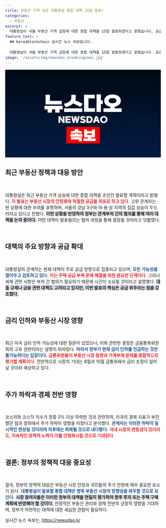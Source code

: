 ```yaml
---
title: 부동산 가격 상승 대통령실 종합 대책 15일 발표!
categories:
  - 부동산
excerpt: >
  대통령실이 서울 부동산 가격 급등에 대한 종합 대책을 15일 발표하겠다고 밝혔습니다. 공급 중심의 대책 검토 중이며, 세제와 금융 관련 사항은 추가 논의가 필요합니다. 클릭해서 자세한 내용을 확인하세요!
feature_text: >
  ## koreablockchain 실시간 뉴스 속보입니다.

  대통령실이 서울 부동산 가격 급등에 대한 종합 대책을 15일 발표하겠다고 밝혔습니다. 공급 중심의 대책 검토 중이며, 세제와 금융 관련 사항은 추가 논의가 필요합니다. 클릭해서 자세한 내용을 확인하세요!
image: '/assets/img/newsdao_breakingnews.jpg'
---
```


<p><img src="/assets/img/newsdao_breakingnews.jpg" alt="koreablockchain 속보" /></p>

<h2 data-ke-size="size26">최근 부동산 정책과 대응 방안</h2>

<p data-ke-size="size16">&nbsp;</p>

<p data-ke-size="size16">대통령실은 최근 부동산 가격 상승에 대한 종합 대책을 조만간 발표할 계획이라고 밝혔다. <b><span style="color: #ee2323;">이 발표는 부동산 시장의 안정화와 적절한 공급을 목표로 하고 있다.</span></b> 고위 관계자는 현 상황에 대한 우려를 표명하며, 서울의 강남 3구와 마·용·성 지역의 집값 상승이 두드러지고 있다고 전했다. <b><span style="background-color: #21538527;">이런 상황을 반영하여 정부는 관계부처 간의 협의를 통해 여러 대책을 논의 중이다.</span></b> 어떤 대책이 발표될지는 협의 과정을 통해 결정될 것이라고 덧붙였다.</p>

<p data-ke-size="size16">&nbsp;</p>

<h2 data-ke-size="size26">대책의 주요 방향과 공급 확대</h2>

<p data-ke-size="size16">&nbsp;</p>

<p data-ke-size="size16">대통령실의 관계자는 현재 대책이 주로 공급 방향으로 집중되고 있으며, <b><span style="color: #1a5490;">모든 가능성을 열어두고 검토하고 있다.</span></b> <b><span style="color: #ee2323;">이는 주택 공급 부족 문제 해결을 위한 중요한 단계이다.</span></b> 그러나 세제 관련 사항은 부처 간 협의가 필요하기 때문에 시간이 소요될 것이라고 설명했다. <b><span style="background-color: #21538527;">대출 규제나 금융 관련 대책도 고려되고 있지만, 이번 발표의 핵심은 공급 위주라는 점을 강조했다.</span></b></p>

<p data-ke-size="size16">&nbsp;</p>

<h2 data-ke-size="size26">금리 인하와 부동산 시장 영향</h2>

<p data-ke-size="size16">&nbsp;</p>

<p data-ke-size="size16">최근 미국 금리 인하 가능성에 대한 질문이 있었으나, 이와 관련한 결정은 금융통화위원회의 고유 권한이라는 설명이 뒤따랐다. <b><span style="color: #1a5490;">따라서 정부가 현재 금리 인하를 언급하는 것은 불가능하다는 입장이다.</span></b> <b><span style="color: #ee2323;">금통위원들이 부동산 시장 동향과 가계부채 문제를 종합적으로 평가할 계획이다.</span></b> 전반적으로 시장의 기대는 8월과 10월 금통위에서 금리 조정이 일어날 것이라 예상하고 있다.</p>

<p data-ke-size="size16">&nbsp;</p>

<h2 data-ke-size="size26">주가 하락과 경제 전반 영향</h2>

<p data-ke-size="size16">&nbsp;</p>

<p data-ke-size="size16">코스피와 코스닥 지수가 장중 3% 이상 하락한 것과 관련하여, 미국의 경제 지표가 부진했던 점과 장외에서 주가 하락이 영향을 미쳤다고 분석했다. <b><span style="color: #1a5490;">관계자는 이러한 하락이 일시적인 현상일 것이라며 차후에는 회복될 것으로 내다봤다.</span></b> <b><span style="color: #ee2323;">국내 시장의 변동성이 있더라도, 지속적인 정책적 노력이 이를 안정화시킬 것으로 기대된다.</span></b></p>

<p data-ke-size="size16">&nbsp;</p>

<h2 data-ke-size="size26">결론: 정부의 정책적 대응 중요성</h2>

<p data-ke-size="size16">&nbsp;</p>

<p data-ke-size="size16">결국, 정부의 정책적 대응은 부동산 시장 안정과 국민들의 주거 안정에 매우 중요한 요소가 된다. <b><span style="color: #1a5490;">대통령실이 발표할 종합 대책은 향후 부동산 시장의 방향성을 좌우할 것으로 보인다.</span></b> <b><span style="background-color: #21538527;">시장 참여자들은 이러한 정부의 대책을 면밀히 평가하여 향후 투자 또는 주택 구매 계획에 반영해야 할 것이다.</span></b> 안정적인 부동산 관리와 경제 전반의 긍정적 영향을 기대하며, 정부가 마련하는 대책에 대한 세심한 관찰이 필요하다.</p>
실시간 뉴스 속보는, <a href="https://newsdao.kr" rel="dofollow">https://newsdao.kr</a>


